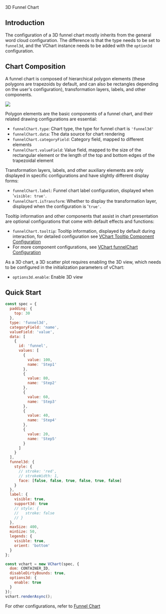 3D Funnel Chart

## Introduction

The configuration of a 3D funnel chart mostly inherits from the general word cloud configuration. The difference is that the type needs to be set to `funnel3d`, and the VChart instance needs to be added with the `option3d` configuration.

## Chart Composition

A funnel chart is composed of hierarchical polygon elements (these polygons are trapezoids by default, and can also be rectangles depending on the user's configuration), transformation layers, labels, and other components.

![](https://tosv.boe.byted.org/obj/bit-cloud/4d877ccaf041cff1618de3405.png)

Polygon elements are the basic components of a funnel chart, and their related drawing configurations are essential:

- `funnelChart.type`: Chart type, the type for funnel chart is `'funnel3d'`
- `funnelChart.data`: The data source for chart rendering
- `funnelChart.categoryField`: Category field, mapped to different elements
- `funnelChart.valueField`: Value field, mapped to the size of the rectangular element or the length of the top and bottom edges of the trapezoidal element

Transformation layers, labels, and other auxiliary elements are only displayed in specific configurations and have slightly different display forms:

- `funnelChart.label`: Funnel chart label configuration, displayed when '`visible: true'`.
- `funnelChart.isTransform`: Whether to display the transformation layer, displayed when the configuration is '`true'`.

Tooltip information and other components that assist in chart presentation are optional configurations that come with default effects and functions:

- `funnelChart.tooltip`: Tooltip information, displayed by default during interaction, for detailed configuration see [VChart Tooltip Component Configuration](../../../option/funnelChart#tooltip)
- For more component configurations, see [VChart funnelChart Configuration](../../../option/funnelChart)

As a 3D chart, a 3D scatter plot requires enabling the 3D view, which needs to be configured in the initialization parameters of vChart:

- `options3d.enable`: Enable 3D view

## Quick Start

```javascript livedemo
const spec = {
  padding: {
    top: 30
  },
  type: 'funnel3d',
  categoryField: 'name',
  valueField: 'value',
  data: [
    {
      id: 'funnel',
      values: [
        {
          value: 100,
          name: 'Step1'
        },
        {
          value: 80,
          name: 'Step2'
        },
        {
          value: 60,
          name: 'Step3'
        },
        {
          value: 40,
          name: 'Step4'
        },
        {
          value: 20,
          name: 'Step5'
        }
      ]
    }
  ],
  funnel3d: {
    style: {
      // stroke: 'red',
      // strokeWidth: 1,
      face: [false, false, true, false, true, false]
    }
  },
  label: {
    visible: true,
    support3d: true
    // style: {
    //   stroke: false
    // }
  },
  maxSize: 400,
  minSize: 50,
  legends: {
    visible: true,
    orient: 'bottom'
  }
};

const vchart = new VChart(spec, {
  dom: CONTAINER_ID,
  disableDirtyBounds: true,
  options3d: {
    enable: true
  }
});
vchart.renderAsync();
```

For other configurations, refer to [Funnel Chart](../../../option/funnelChart)